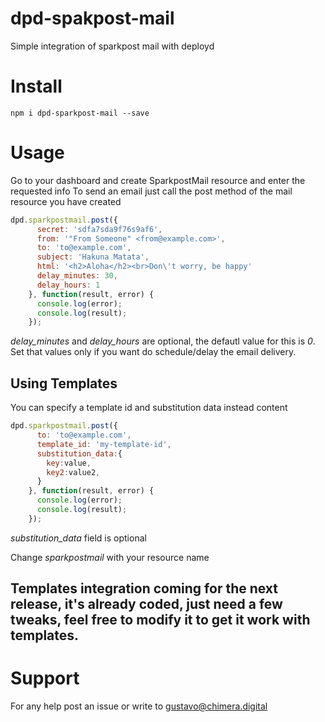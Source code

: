 # dpd-spakpost-mail
Simple integration of sparkpost mail with deployd

# Install 
`npm i dpd-sparkpost-mail --save`

# Usage
Go to your dashboard and create SparkpostMail resource and enter the requested info
To send an email just call the post method of the mail resource you have created

```javascript
dpd.sparkpostmail.post({
      secret: 'sdfa7sda9f76s9af6',
      from: '"From Someone" <from@example.com>',
      to: 'to@example.com',
      subject: 'Hakuna Matata',
      html: '<h2>Aloha</h2><br>Don\'t worry, be happy'
      delay_minutes: 30,
      delay_hours: 1
    }, function(result, error) {
      console.log(error);
      console.log(result);
    });
```

*delay_minutes* and *delay_hours* are optional, the defautl value for this is *0*. Set that values only if you want do schedule/delay the email delivery.

## Using Templates
You can specify a template id and substitution data instead content
```javascript
dpd.sparkpostmail.post({
      to: 'to@example.com',
      template_id: 'my-template-id',
      substitution_data:{
        key:value,
        key2:value2,
      }
    }, function(result, error) {
      console.log(error);
      console.log(result);
    });
```
*substitution_data* field is optional


Change *sparkpostmail* with your resource name

## Templates integration coming for the next release, it's already coded, just need a few tweaks, feel free to modify it to get it work with templates.

# Support
For any help post an issue or write to gustavo@chimera.digital
